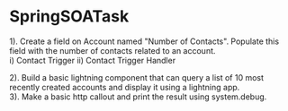 # SpringSOATask

1). Create a field on Account named "Number of Contacts". Populate this field with the number of contacts related to an account.  
  i) Contact Trigger
  ii) Contact Trigger Handler
  
  2). Build a basic lightning component that can query a list of 10 most recently created accounts and display it using a lightning app.   
  3). Make a basic http callout and print the result using system.debug.
